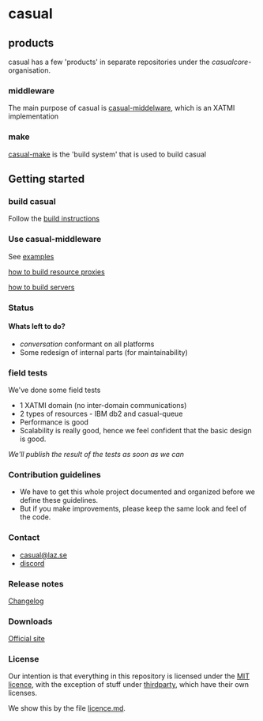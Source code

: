 # casual

## products

casual has a few 'products' in separate repositories under the _casualcore_-organisation.

### middleware
The main purpose of casual is [casual-middelware](middleware/readme.md), which is an XATMI implementation

### make
[casual-make](https://github.com/casualcore/casual-make/blob/master/documentation/readme.md) is the 'build system' that is used to build casual

## Getting started

### build casual

Follow the [build instructions](build.md)

### Use casual-middleware

See [examples](middleware/documentation/examples)

[how to build resource proxies](middleware/tools/documentation/build/resource/proxy.md)

[how to build servers](middleware/tools/documentation/build/server.development.md)


### Status

#### Whats left to do?
* _conversation_ conformant on all platforms
* Some redesign of internal parts (for maintainability)


### field tests

We've done some field tests

* 1 XATMI domain (no inter-domain communications)
* 2 types of resources - IBM db2 and casual-queue
* Performance is good
* Scalability is really good, hence we feel confident that the basic design is good.

*We'll publish the result of the tests as soon as we can*

### Contribution guidelines ###

* We have to get this whole project documented and organized before we define these guidelines.
* But if you make improvements, please keep the same look and feel of the code.

### Contact ###

* [casual@laz.se](mailto:casual@laz.se)
* [discord](https://discord.com/channels/960208635458363425)

### Release notes
[Changelog](documentation/changelog.md)

### Downloads
[Official site](http://casual.laz.se/release/)

### License
Our intention is that everything in this repository is licensed under the [MIT licence](https://opensource.org/licenses/MIT),
with the exception of stuff under [thirdparty](thirdparty/readme.md), which have their own licenses.

We show this by the file [licence.md](license.md). 



